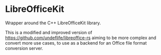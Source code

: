 # LibreOfficeKit

Wrapper around the C++ LibreOfficeKit library.

This is a modified and improved version of https://github.com/undeflife/libreoffice-rs aiming to be more complex and convert more
use cases, to use as a backend for an Office file format conversion server.